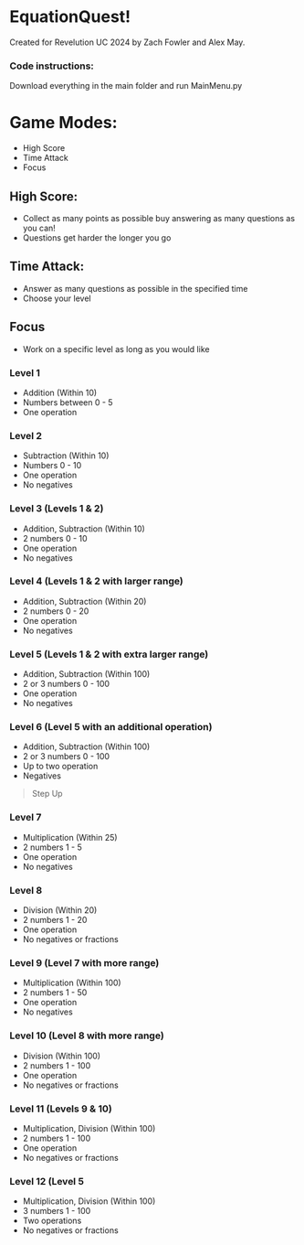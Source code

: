 # EquationQuest!
Created for Revelution UC 2024 by Zach Fowler and Alex May.

### Code instructions:
Download everything in the main folder and run MainMenu.py

# Game Modes:
- High Score
- Time Attack
- Focus

## High Score:
- Collect as many points as possible buy answering as many questions as you can!
- Questions get harder the longer you go

## Time Attack:
- Answer as many questions as possible in the specified time
- Choose your level

## Focus
- Work on a specific level as long as you would like

### Level 1
- Addition (Within 10)
- Numbers between 0 - 5
- One operation

### Level 2
- Subtraction (Within 10)
- Numbers 0 - 10
- One operation
- No negatives

### Level 3 (Levels 1 & 2)
- Addition, Subtraction (Within 10)
- 2 numbers 0 - 10
- One operation
- No negatives

### Level 4 (Levels 1 & 2 with larger range)
- Addition, Subtraction (Within 20)
- 2 numbers 0 - 20
- One operation
- No negatives

### Level 5 (Levels 1 & 2 with extra larger range)
- Addition, Subtraction (Within 100)
- 2 or 3 numbers 0 - 100
- One operation
- No negatives

### Level 6 (Level 5 with an additional operation)
- Addition, Subtraction (Within 100)
- 2 or 3 numbers 0 - 100
- Up to two operation
- Negatives

> Step Up

### Level 7
- Multiplication (Within 25)
- 2 numbers 1 - 5
- One operation
- No negatives

### Level 8 
- Division (Within 20)
- 2 numbers 1 - 20
- One operation
- No negatives or fractions

### Level 9 (Level 7 with more range)
- Multiplication (Within 100)
- 2 numbers 1 - 50
- One operation
- No negatives

### Level 10 (Level 8 with more range)
- Division (Within 100)
- 2 numbers 1 - 100
- One operation
- No negatives or fractions

### Level 11 (Levels 9 & 10)
- Multiplication, Division (Within 100)
- 2 numbers 1 - 100
- One operation
- No negatives or fractions

### Level 12 (Level 5
- Multiplication, Division (Within 100)
- 3 numbers 1 - 100
- Two operations
- No negatives or fractions
